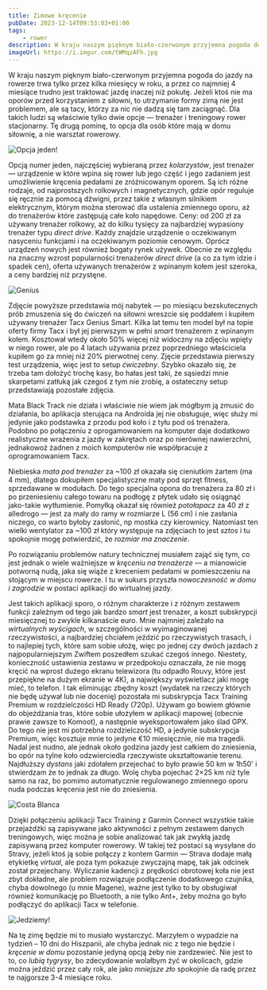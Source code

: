 ```yaml
---
title: Zimowe kręcenie
pubDate: 2023-12-14T09:53:03+01:00
tags:
    - rower
description: W kraju naszym pięknym biało-czerwonym przyjemna pogoda do jazdy na rowerze trwa tylko przez kilka miesięcy w roku, a przez co najmniej 4 miesiące trudno jest traktować jazdę inaczej niż pokutę. Jeżeli ktoś nie ma oporów przed korzystaniem z siłowni, to utrzymanie formy zimą nie jest problemem, ale są tacy, którzy za nic nie dadzą się tam zaciągnąć. Dla takich ludzi są właściwie tylko dwie opcje.
imageUrl: https://i.imgur.com/tWMqzAFh.jpg
---
```


W kraju naszym pięknym biało-czerwonym przyjemna pogoda do jazdy na rowerze trwa tylko przez kilka miesięcy w roku, a przez co najmniej 4 miesiące trudno jest traktować jazdę inaczej niż pokutę. Jeżeli ktoś nie ma oporów przed korzystaniem z siłowni, to utrzymanie formy zimą nie jest problemem, ale są tacy, którzy za nic nie dadzą się tam zaciągnąć. Dla takich ludzi są właściwie tylko dwie opcje &mdash; trenażer i treningowy rower stacjonarny. Tę drugą pominę, to opcja dla osób które mają w domu siłownię, a nie warsztat rowerowy.

![Opcja jeden!](https://i.imgur.com/tWMqzAFh.jpg)

Opcją numer jeden, najczęściej wybieraną przez _kolarzystów_, jest trenażer &mdash; urządzenie w które wpina się rower lub jego część i jego zadaniem jest umożliwienie kręcenia pedałami ze zróżnicowanym oporem. Są ich różne rodzaje, od najprostszych rolkowych i magnetycznych, gdzie opór reguluje się ręcznie za pomocą dźwigni, przez takie z własnym silnikiem elektrycznym, którym można sterować dla ustalenia zmiennego oporu, aż do trenażerów które zastępują całe koło napędowe. Ceny: od 200 zł za używany trenażer rolkowy, aż do kilku tysięcy za najbardziej wypasiony trenażer typu _direct drive_. Każdy znajdzie urządzenie o oczekiwanym nasyceniu funkcjami i na oczekiwanym poziomie cenowym. Oprócz urządzeń nowych jest również bogaty rynek używek. Obecnie ze względu na znaczny wzrost popularności trenażerów _direct drive_ (a co za tym idzie i spadek cen), oferta używanych trenażerów z wpinanym kołem jest szeroka, a ceny bardziej niż przystęne.

![Genius](https://i.imgur.com/M3qP9xuh.jpg)

Zdjęcie powyższe przedstawia mój nabytek &mdash; po miesiącu bezskutecznych prób zmuszenia się do ćwiczeń na siłowni wreszcie się poddałem i kupiłem używany trenażer Tacx Genius Smart. Kilka lat temu ten model był na topie oferty firmy Tacx i był jej pierwszym w pełni _smart_ trenażerem z wpinanym kołem. Kosztował wtedy około 50% więcej niż widoczny na zdjęciu wpięty w niego rower, ale po 4 latach używania przez poprzedniego właściciela kupiłem go za mniej niż 20% pierwotnej ceny. Zjęcie przedstawia pierwszy test urządzenia, więc jest to setup _ćwiczebny_. Szybko okazało się, że trzeba tam dołożyć trochę kasy, bo hałas jest taki, że sąsiedzi mnie skarpetami zatłuką jak czegoś z tym nie zrobię, a ostateczny setup przedstawiają pozostałe zdjęcia.

Mata Black Track nie działa i właściwie nie wiem jak mógłbym ją zmusić do działania, bo aplikacja sterująca na Androida jej nie obsługuje, więc służy mi jedynie jako podstawka z przodu pod koło i z tyłu pod oś trenażera. Podobno po połączeniu z oprogamowaniem na komputer daje dodatkowo realistyczne wrażenia z jazdy w zakrętach oraz po nierównej nawierzchni, jednakowoż żadnen z moich komputerów nie współpracuje z oprogramowaniem Tacx.

Niebieska _mata pod trenażer_ za ~100 zł okazała się cieniutkim żartem (ma 4 mm), dlatego dokupiłem specjalistyczne maty pod sprzęt fitness, sprzedawane w modułach. Do tego specjalna opona do trenażera za 80 zł i po przeniesieniu całego towaru na podłogę z płytek udało się osiągnąć jako-takie wytłumienie. Pomyłką okazał się również _potołapacz_ za 40 zł z alledrogo &mdash; jest za mały do ramy w rozmiarze L (56 cm) i nie zasłania niczego, co warto byłoby zasłonić, np mostka czy kierownicy. Natomiast ten wielki wentylator za ~100 zł który występuje na zdjęciach to jest _sztos_ i tu spokojnie mogę potwierdzić, że _rozmiar ma znaczenie_.

Po rozwiązaniu problemów natury technicznej musiałem zająć się tym, co jest jednak o wiele ważniejsze w _kręceniu na trenażerze_ &mdash; a mianowicie potworną nudą, jaka się wiąże z kreceniem pedałami w pomieszczeniu na stojącym w miejscu rowerze. I tu w sukurs przyszła _nowoczesność w domu i zagrodzie_ w postaci aplikacji do wirtualnej jazdy.

Jest takich aplikacji sporo, o różnym charakterze i z różnym zestawem funkcji zależnym od tego jak bardzo _smart_ jest trenażer, a koszt subskrypcji miesięcznej to zwykle kilkanaście euro. Mnie najmniej zależało na _wirtualnych wyścigach_, w szczególności w wyimaginowanej rzeczywistości, a najbardziej chciałem jeździć po rzeczywistych trasach, i to najlepiej tych, które sam sobie ułożę, więc po jednej czy dwóch jazdach z najpopularniejszym Zwiftem poszedłem szukać czegoś innego. Niestety, konieczność ustawienia zestawu w przedpokoju oznaczała, że nie mogę kręcić na wprost dużego ekranu telewizora (tu odpadło Rouvy, które jest przepiękne na dużym ekranie w 4K), a największy wyświetlacz jaki mogę mieć, to telefon. I tak eliminując zbędny koszt (wydatek na rzeczy których nie będę używał lub nie docenię) pozostała mi subskrypcja Tacx Training Premium w rozdzielczości HD Ready (720p). Używam go bowiem głównie do objeżdżania tras, które sobie ułożyłem w aplikacji mapowej (obecnie prawie zawsze to Komoot), a następnie wyeksportowałem jako ślad GPX. Do tego nie jest mi potrzebna rozdzielczość HD, a jedynie subskrypcja Premium, więc kosztuje mnie to jedyne &euro;10 miesięcznie, nie ma tragedii. Nadal jest nudno, ale jednak około godzina jazdy jest całkiem do zniesienia, bo opór na tylne koło odzwierciedla rzeczywiste ukształtowanie terenu. Najdłuższy _dystans_ jaki zdołałem przejechać to było prawie 50 km w 1h50' i stwierdzam że to jednak za długo. Wolę chyba pojechać 2&times;25 km niż tyle samo na raz, bo pomimo automatycznie regulowanego zmiennego oporu nuda podczas kręcenia jest nie do zniesienia.

![Costa Blanca](https://i.imgur.com/1QFHpXth.png)

Dzięki połączeniu aplikacji Tacx Training z Garmin Connect wszystkie takie przejażdżki są zapisywane jako aktywności z pełnym zestawem danych treningowych, więc można je sobie analizować tak jak zwykłą jazdę zapisywaną przez komputer rowerowy. W takiej też postaci są wysyłane do Stravy, jeżeli ktoś ją sobie połączy z kontem Garmin &mdash; Strava dodaje małą etykietkę _virtual_, ale poza tym pokazuje zwyczajną mapę, tak jak odcinek został przejechany. Wyliczanie kadencji z prędkości obrotowej koła nie jest zbyt dokładne, ale problem rozwiązuje podłączenie dodatkowego czujnika, chyba dowolnego (u mnie Magene), ważne jest tylko to by obsługiwał również komunikację po Bluetooth, a nie tylko Ant+, żeby można go było podłączyć do aplikacji Tacx w telefonie.

![Jedziemy!](https://i.imgur.com/raNl0zHh.jpg)

Na tę zimę będzie mi to musiało wystarczyć. Marzyłem o wypadzie na tydzień &ndash; 10 dni do Hiszpanii, ale chyba jednak nic z tego nie będzie i _kręcenie w domu_ pozostanie jedyną opcją żeby nie zardzewieć. Nie jest to to, co _lubią tygrysy_, bo zdecydowanie wolałbym żyć w okolicach, gdzie można jeździć przez cały rok, ale jako _mniejsze zło_ spokojnie da radę przez te najgorsze 3-4 miesiące roku.
